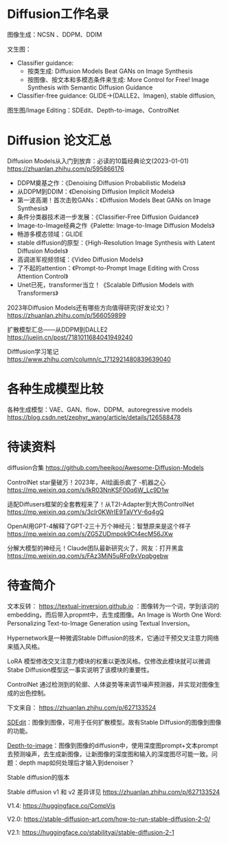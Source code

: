 # Diffusion工作名录

图像生成：NCSN 、DDPM、DDIM

文生图：

- Classifier guidance:
  - 按类生成: Diffusion Models Beat GANs on Image Synthesis
  - 按图像、按文本和多模态条件来生成: More Control for Free! Image Synthesis with Semantic Diffusion Guidance
- Classifier-free guidance: GLIDE→{DALLE2、Imagen}, stable diffusion,

图生图/Image Editing：SDEdit、Depth-to-image、ControlNet

# Diffusion 论文汇总

Diffusion Models从入门到放弃：必读的10篇经典论文(2023-01-01) https://zhuanlan.zhihu.com/p/595866176

- DDPM奠基之作：《Denoising Diffusion Probabilistic Models》
- 从DDPM到DDIM：《Denoising Diffusion Implicit Models》
- 第一波高潮！首次击败GANs：《Diffusion Models Beat GANs on Image Synthesis》
- 条件分类器技术进一步发展：《Classifier-Free Diffusion Guidance》
- Image-to-Image经典之作《Palette: Image-to-Image Diffusion Models》
- 畅游多模态领域：GLIDE
- stable diffusion的原型：《High-Resolution Image Synthesis with Latent Diffusion Models》
- 高调进军视频领域：《Video Diffusion Models》
- 了不起的attention：《Prompt-to-Prompt Image Editing with Cross Attention Control》
- Unet已死，transformer当立！《Scalable Diffusion Models with Transformers》

2023年Diffusion Models还有哪些方向值得研究(好发论文)？ https://zhuanlan.zhihu.com/p/566059899

扩散模型汇总——从DDPM到DALLE2 https://juejin.cn/post/7181011684041949240

Difffusion学习笔记 https://www.zhihu.com/column/c_1712921480839639040

# 各种生成模型比较

各种生成模型：VAE、GAN、flow、DDPM、autoregressive models https://blog.csdn.net/zephyr_wang/article/details/126588478

# 待读资料

diffusion合集 https://github.com/heejkoo/Awesome-Diffusion-Models

ControlNet star量破万！2023年，AI绘画杀疯了 -机器之心 https://mp.weixin.qq.com/s/lkR03NnKSF00q6W_Lc9D1w

适配Diffusers框架的全套教程来了！从T2I-Adapter到大热ControlNet https://mp.weixin.qq.com/s/3cIr0KWrIE9TaVYV-6q4gQ

OpenAI用GPT-4解释了GPT-2三十万个神经元：智慧原来是这个样子 https://mp.weixin.qq.com/s/ZG5ZUDmpok9Ct4ecM56JXw

分解大模型的神经元！Claude团队最新研究火了，网友：打开黑盒 https://mp.weixin.qq.com/s/FAz3MjN5uRFo9xVpqbgebw

# 待查简介

文本反转： https://textual-inversion.github.io ：图像转为一个词，学到该词的embedding，而后带入propmt中，去生成图像。An Image is Worth One Word: Personalizing Text-to-Image Generation using Textual Inversion。

Hypernetwork是一种微调Stable Diffusion的技术，它通过干预交叉注意力网络来插入风格。

LoRA 模型修改交叉注意力模块的权重以更改风格。仅修改此模块就可以微调 Stabe Diffusion模型这一事实说明了该模块的重要性。

ControlNet 通过检测到的轮廓、人体姿势等来调节噪声预测器，并实现对图像生成的出色控制。

下文来自： https://zhuanlan.zhihu.com/p/627133524

[SDEdit](https://link.zhihu.com/?target=https%3A//arxiv.org/abs/2108.01073)：图像到图像，可用于任何扩散模型。故有Stable Diffusion的图像到图像的功能。

[Depth-to-image](https://stable-diffusion-art.com/depth-to-image/)：图像到图像的diffusion中，使用深度图prompt+文本prompt去预测噪声，去生成新图像，让新图像的深度图和输入的深度图尽可能一致。问题：depth map如何处理后才输入到denoiser？

Stable diffusion的版本

Stable diffusion v1 和 v2 差异详见 https://zhuanlan.zhihu.com/p/627133524

V1.4: https://huggingface.co/CompVis

V2.0: https://stable-diffusion-art.com/how-to-run-stable-diffusion-2-0/

V2.1: https://huggingface.co/stabilityai/stable-diffusion-2-1
